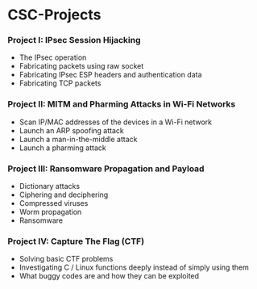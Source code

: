 # CSC-Projects

### Project I: IPsec Session Hijacking
- The IPsec operation
- Fabricating packets using raw socket
- Fabricating IPsec ESP headers and authentication data 
- Fabricating TCP packets

### Project II: MITM and Pharming Attacks in Wi-Fi Networks
- Scan IP/MAC addresses of the devices in a Wi-Fi network
- Launch an ARP spoofing attack
- Launch a man-in-the-middle attack
- Launch a pharming attack

### Project III: Ransomware Propagation and Payload
- Dictionary attacks
- Ciphering and deciphering
- Compressed viruses
- Worm propagation
- Ransomware

### Project IV: Capture The Flag (CTF)
- Solving basic CTF problems
- Investigating C / Linux functions deeply instead of simply using them
- What buggy codes are and how they can be exploited
